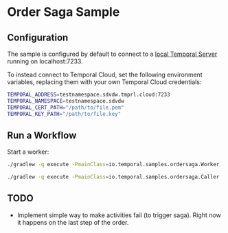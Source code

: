 # Order Saga Sample

## Configuration

The sample is configured by default to connect to a [local Temporal Server](https://docs.temporal.io/cli#starting-the-temporal-server) running on localhost:7233.

To instead connect to Temporal Cloud, set the following environment variables, replacing them with your own Temporal Cloud credentials:

```bash
TEMPORAL_ADDRESS=testnamespace.sdvdw.tmprl.cloud:7233
TEMPORAL_NAMESPACE=testnamespace.sdvdw
TEMPORAL_CERT_PATH="/path/to/file.pem"
TEMPORAL_KEY_PATH="/path/to/file.key"
````

## Run a Workflow

Start a worker:

```bash
./gradlew -q execute -PmainClass=io.temporal.samples.ordersaga.Worker
```

```bash
./gradlew -q execute -PmainClass=io.temporal.samples.ordersaga.Caller
```

## TODO
* Implement simple way to make activities fail (to trigger saga). Right now it happens on the last step of the order.